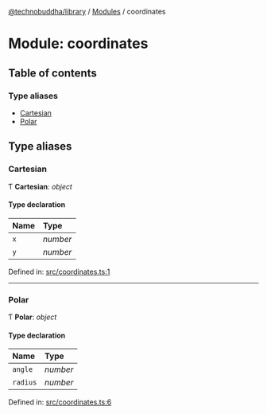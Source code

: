 [@technobuddha/library](../../README.md) / [Modules](../Modules.md) / coordinates

# Module: coordinates

## Table of contents

### Type aliases

- [Cartesian](coordinates.md#cartesian)
- [Polar](coordinates.md#polar)

## Type aliases

### Cartesian

Ƭ **Cartesian**: *object*

#### Type declaration

| Name | Type |
| :------ | :------ |
| `x` | *number* |
| `y` | *number* |

Defined in: [src/coordinates.ts:1](https://github.com/technobuddha/hill.software/blob/693f679/packages/library/src/coordinates.ts#L1)

___

### Polar

Ƭ **Polar**: *object*

#### Type declaration

| Name | Type |
| :------ | :------ |
| `angle` | *number* |
| `radius` | *number* |

Defined in: [src/coordinates.ts:6](https://github.com/technobuddha/hill.software/blob/693f679/packages/library/src/coordinates.ts#L6)
